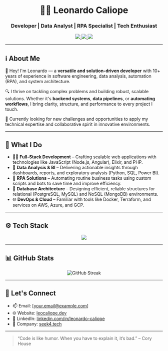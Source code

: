 <h1 align="center">👨‍💻 Leonardo Caliope</h1>
<h3 align="center">Developer | Data Analyst | RPA Specialist | Tech Enthusiast</h3>

<p align="center">
  <a href="https://www.linkedin.com/in/leonardo-caliope/" target="_blank">
    <img src="https://img.shields.io/badge/LinkedIn-0077B5?style=for-the-badge&logo=linkedin&logoColor=white"/>
  </a>
  <a href="https://leocaliope.dev" target="_blank">
    <img src="https://img.shields.io/badge/Portfolio-000000?style=for-the-badge&logo=githubpages&logoColor=white"/>
  </a>
  <a href="https://www.seek4.tech" target="_blank">
    <img src="https://img.shields.io/badge/Company-Seek4Tech-blueviolet?style=for-the-badge"/>
  </a>
</p>

---

## ℹ️ About Me

👋 Hey! I'm Leonardo — a **versatile and solution-driven developer** with 10+ years of experience in software engineering, data analysis, automation (RPA), and system architecture.

🔍 I thrive on tackling complex problems and building robust, scalable solutions. Whether it's **backend systems**, **data pipelines**, or **automating workflows**, I bring clarity, structure, and performance to every project I touch.

🚀 Currently looking for new challenges and opportunities to apply my technical expertise and collaborative spirit in innovative environments.

---

## 🧠 What I Do

- 👨‍💻 **Full-Stack Development** – Crafting scalable web applications with technologies like JavaScript (Node.js, Angular), Elixir, and PHP.
- 🧮 **Data Analysis & BI** – Delivering actionable insights through dashboards, reports, and exploratory analysis (Python, SQL, Power BI).
- 🤖 **RPA Solutions** – Automating routine business tasks using custom scripts and bots to save time and improve efficiency.
- 🧱 **Database Architecture** – Designing efficient, reliable structures for relational (PostgreSQL, MySQL) and NoSQL (MongoDB) environments.
- 🌐 **DevOps & Cloud** – Familiar with tools like Docker, Terraform, and services on AWS, Azure, and GCP.

---

## ⚙️ Tech Stack

<p align="center">
  <a href="https://skillicons.dev">
    <img src="https://skillicons.dev/icons?i=angular,apple,aws,azure,bash,bootstrap,cloudflare,css,discord,django,bots,docker,elixir,express,figma,gcp,github,java,js,mongodb,mysql,nestjs,nginx,nodejs,notion,npm,php,postgres,postman,py,r,sequelize,terraform" />
  </a>
</p>

---

## 📊 GitHub Stats

<p align="center">
  <img src="https://streak-stats.demolab.com?user=leocaliope&theme=merko&border_radius=4.5" alt="GitHub Streak" />
</p>

---

## 🔗 Let's Connect

- 📫 Email: [your.email@example.com]
- 🌐 Website: [leocaliope.dev](https://leocaliope.dev)
- 💼 LinkedIn: [linkedin.com/in/leonardo-caliope](https://www.linkedin.com/in/leonardo-caliope/)
- 🧭 Company: [seek4.tech](https://www.seek4.tech)

---

> “Code is like humor. When you have to explain it, it’s bad.” – Cory House
